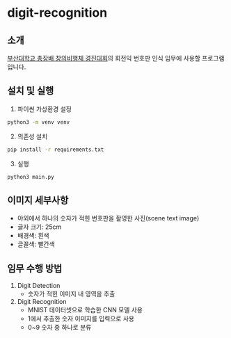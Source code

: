 # digit-recognition

## 소개

[부산대학교 총장배 창의비행체 경진대회](https://cafe.naver.com/pnucreative/2072)의 회전익 번호판 인식 임무에 사용할 프로그램입니다.

## 설치 및 실행

1. 파이썬 가상환경 설정

```bash
python3 -m venv venv
```

2. 의존성 설치

```bash
pip install -r requirements.txt
```

3. 실행

```bash
python3 main.py
```

## 이미지 세부사항

- 야외에서 하나의 숫자가 적힌 번호판을 촬영한 사진(scene text image)
- 글자 크기: 25cm
- 배경색: 흰색
- 글꼴색: 빨간색

## 임무 수행 방법

1. Digit Detection
    - 숫자가 적힌 이미지 내 영역을 추출
2. Digit Recognition
    - MNIST 데이터셋으로 학습한 CNN 모델 사용
    - 1에서 추출한 숫자 이미지를 입력으로 사용
    - 0~9 숫자 중 하나로 분류